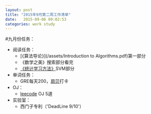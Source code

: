 ```yaml
---
layout: post
title: "2015年9月第二周工作清单"
date:   2015-09-06 09:02:53
categories: work study
---
```

#九月份任务：
* 阅读任务：
	* [《算法导论》](/assets/Introduction to Algorithms.pdf)第一部分
	* 《数学之美》搜索部分看完
	* [《统计学习方法》](/assets/统计学习方法.pdf)SVM部分
* 单词任务：
	* GRE每天200，[扇贝](http://www.shanbay.com/)打卡
* OJ：
	* [leecode](https://leetcode.com/) OJ 5道
* 实验室：
	* 西门子专利（'DeadLine 9/10'）
